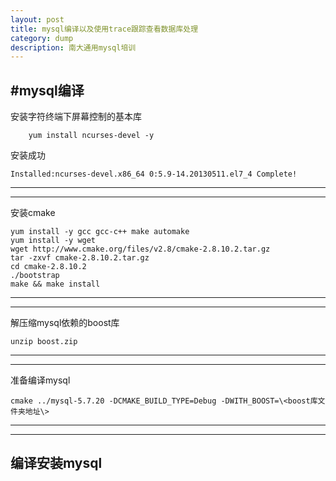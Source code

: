 ```yaml
---
layout: post
title: mysql编译以及使用trace跟踪查看数据库处理
category: dump
description: 南大通用mysql培训
---
```


#mysql编译
---
安装字符终端下屏幕控制的基本库

```
    yum install ncurses-devel -y  
```

安装成功  
```
Installed:ncurses-devel.x86_64 0:5.9-14.20130511.el7_4 Complete!  
```
---

---
安装cmake 

```
yum install -y gcc gcc-c++ make automake
yum install -y wget
wget http://www.cmake.org/files/v2.8/cmake-2.8.10.2.tar.gz
tar -zxvf cmake-2.8.10.2.tar.gz
cd cmake-2.8.10.2
./bootstrap
make && make install
```
---

---
解压缩mysql依赖的boost库
```
unzip boost.zip
```
---

---
准备编译mysql
```
cmake ../mysql-5.7.20 -DCMAKE_BUILD_TYPE=Debug -DWITH_BOOST=\<boost库文件夹地址\>
```
---

---
编译安装mysql
---